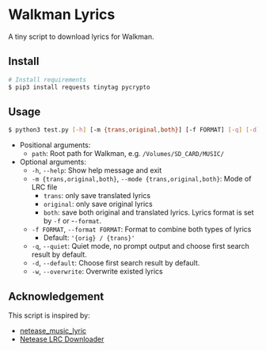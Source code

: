 # Walkman Lyrics
A tiny script to download lyrics for Walkman.
## Install
```bash
# Install requirements
$ pip3 install requests tinytag pycrypto
```

## Usage
```bash
$ python3 test.py [-h] [-m {trans,original,both}] [-f FORMAT] [-q] [-d] [-w] path
```

* Positional arguments:
  * `path`: Root path for Walkman, e.g. `/Volumes/SD_CARD/MUSIC/`
* Optional arguments:
  * `-h`, `--help`: Show help message and exit
  * `-m {trans,original,both}`, `--mode {trans,original,both}`: Mode of LRC file
    * `trans`: only save translated lyrics
    * `original`: only save original lyrics
    * `both`: save both original and translated lyrics. Lyrics format is set by `-f` or -`-format`.
  * `-f FORMAT`, `--format FORMAT`: Format to combine both types of lyrics
    * Default: `'{orig} / {trans}'`
  * `-q`, `--quiet`: Quiet mode, no prompt output and choose first search result by default.
  * `-d`, `--default`: Choose first search result by default.
  * `-w`, `--overwrite`: Overwrite existed lyrics

## Acknowledgement
This script is inspired by:
* [netease_music_lyric](https://github.com/liuxueyang/netease_music_lyric)
* [Netease LRC Downloader](https://gist.github.com/blueset/43172f5ecd32e75d9f9bc6b7e0177755)
